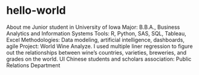 # hello-world
About me
Junior student in University of Iowa
Major: B.B.A., Business Analytics and Information Systems
Tools: R, Python, SAS, SQL, Tableau, Excel
Methodologies: Data modeling, artificial intelligence, dashboards, agile
Project: World Wine Analyze. I used multiple liner regression to figure out the relationships between wine’s countries, varieties, breweries, and grades on the world. 
UI Chinese students and scholars association: Public Relations Department

